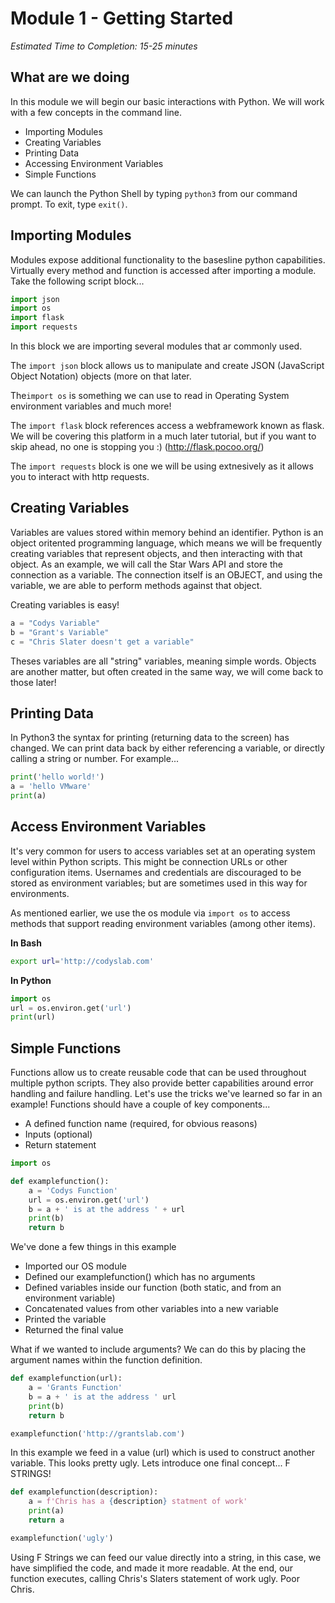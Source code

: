 # Module 1 - Getting Started

_Estimated Time to Completion: 15-25 minutes_

## What are we doing

In this module we will begin our basic interactions with Python. We will work with a few concepts in the command line. 

* Importing Modules
* Creating Variables
* Printing Data
* Accessing Environment Variables
* Simple Functions

We can launch the Python Shell by typing `python3` from our command prompt. To exit, type `exit()`.

## Importing Modules

Modules expose additional functionality to the basesline python capabilities. Virtually every method and function is accessed after importing a module. Take the following script block...

```python
import json
import os
import flask
import requests
```

In this block we are importing several modules that ar commonly used. 

The `import json` block allows us to manipulate and create JSON (JavaScript Object Notation) objects (more on that later.

The`import os` is something we can use to read in Operating System environment variables and much more!

The `import flask` block references access a webframework known as flask. We will be covering this platform in a much later tutorial, but if you want to skip ahead, no one is stopping you :) (http://flask.pocoo.org/)

The `import requests` block is one we will be using extnesively as it allows you to interact with http requests.

## Creating Variables

Variables are values stored within memory behind an identifier. Python is an object oritented programming language, which means we will be frequently creating variables that represent objects, and then interacting with that object. As an example, we will call the Star Wars API and store the connection as a variable. The connection itself is an OBJECT, and using the variable, we are able to perform methods against that object. 

Creating variables is easy!

```python
a = "Codys Variable"
b = "Grant's Variable"
c = "Chris Slater doesn't get a variable"
```

Theses variables are all "string" variables, meaning simple words. Objects are another matter, but often created in the same way, we will come back to those later! 

## Printing Data

In Python3 the syntax for printing (returning data to the screen) has changed. We can print data back by either referencing a variable, or directly calling a string or number. For example...

```python
print('hello world!')
a = 'hello VMware'
print(a)
```

## Access Environment Variables

It's very common for users to access variables set at an operating system level within Python scripts. This might be connection URLs or other configuration items. Usernames and credentials are discouraged to be stored as environment variables; but are sometimes used in this way for environments.

As mentioned earlier, we use the os module via `import os` to access methods that support reading environment variables (among other items). 

__In Bash__
```bash
export url='http://codyslab.com'
```
__In Python__
```python
import os
url = os.environ.get('url')
print(url)
```

## Simple Functions

Functions allow us to create reusable code that can be used throughout multiple python scripts. They also provide better capabilities around error handling and failure handling. Let's use the tricks we've learned so far in an example! Functions should have a couple of key components...

* A defined function name (required, for obvious reasons)
* Inputs (optional)
* Return statement

```python
import os

def examplefunction():
    a = 'Codys Function'
    url = os.environ.get('url')
    b = a + ' is at the address ' + url
    print(b)
    return b
```

We've done a few things in this example

* Imported our OS module
* Defined our examplefunction() which has no arguments
* Defined variables inside our function (both static, and from an environment variable)
* Concatenated values from other variables into a new variable
* Printed the variable
* Returned the final value

What if we wanted to include arguments? We can do this by placing the argument names within the function definition.

```python
def examplefunction(url):
    a = 'Grants Function'
    b = a + ' is at the address ' url
    print(b)
    return b

examplefunction('http://grantslab.com')
```

In this example we feed in a value (url) which is used to construct another variable. This looks pretty ugly. Lets introduce one final concept... F STRINGS! 

```python
def examplefunction(description):
    a = f'Chris has a {description} statment of work'
    print(a)
    return a

examplefunction('ugly')
```

Using F Strings we can feed our value directly into a string, in this case, we have simplified the code, and made it more readable. At the end, our function executes, calling Chris's Slaters statement of work ugly. Poor Chris.